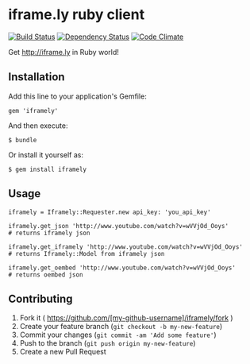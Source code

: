 # iframe.ly ruby client
[![Build Status](https://travis-ci.org/BrandyMint/iframely.svg?branch=master)](https://travis-ci.org/BrandyMint/iframely)
[![Dependency Status](https://gemnasium.com/BrandyMint/iframely.svg)](https://gemnasium.com/BrandyMint/iframely) [![Code Climate](https://codeclimate.com/github/BrandyMint/iframely.png)](https://codeclimate.com/github/BrandyMint/iframely)


Get http://iframe.ly in Ruby world!

## Installation

Add this line to your application's Gemfile:

    gem 'iframely'

And then execute:

    $ bundle

Or install it yourself as:

    $ gem install iframely

## Usage


    iframely = Iframely::Requester.new api_key: 'you_api_key'

    iframely.get_json 'http://www.youtube.com/watch?v=wVVjOd_Ooys'
    # returns iframely json
    
    iframely.get_iframely 'http://www.youtube.com/watch?v=wVVjOd_Ooys'
    # returns Iframely::Model from iframely json

    iframely.get_oembed 'http://www.youtube.com/watch?v=wVVjOd_Ooys'
    # returns oembed json


## Contributing

1. Fork it ( https://github.com/[my-github-username]/iframely/fork )
2. Create your feature branch (`git checkout -b my-new-feature`)
3. Commit your changes (`git commit -am 'Add some feature'`)
4. Push to the branch (`git push origin my-new-feature`)
5. Create a new Pull Request
